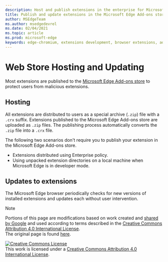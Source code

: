 ```yaml
---
description: Host and publish extensions in the enterprise for Microsoft Edge (Chromium).
title: Publish and update extensions in the Microsoft Edge Add-ons store
author: MSEdgeTeam
ms.author: msedgedevrel
ms.date: 02/04/2021
ms.topic: article
ms.prod: microsoft-edge
keywords: edge-chromium, extensions development, browser extensions, addons, partner center, developer
---
```

# Web Store Hosting and Updating  

Most extensions are published to the [Microsoft Edge Add-ons store][MicrosoftStoreExtensions] to protect users from malicious extensions.  

## Hosting  

All extensions are distributed to users as a special archive \(`.zip`\) file with a `.crx` suffix.  Extensions published to the Microsoft Edge Add-ons store are uploaded as `.zip` files.  The publishing process automatically converts the `.zip` file into a `.crx` file.  

The following two scenarios don't require you to publish your extension in the Microsoft Edge Add-ons store.  

*   Extensions distributed using Enterprise policy.  
*   Using unpacked extension directories on a local machine when Microsoft Edge is in developer mode.  

## Updates to extensions

The Microsoft Edge browser periodically checks for new versions of installed extensions and updates each without user intervention.  

<!-- links -->  

[MicrosoftStoreExtensions]: https://microsoftedge.microsoft.com/insider-addons/category/EdgeExtensions "Extensions - Microsoft Edge Insider Addons | Microsoft"  

> [!NOTE]
> Portions of this page are modifications based on work created and [shared by Google][GoogleSitePolicies] and used according to terms described in the [Creative Commons Attribution 4.0 International License][CCA4IL].  
> The original page is found [here](https://developer.chrome.com/extensions/hosting).  

[![Creative Commons License][CCby4Image]][CCA4IL]  
This work is licensed under a [Creative Commons Attribution 4.0 International License][CCA4IL].  

[CCA4IL]: https://creativecommons.org/licenses/by/4.0  
[CCby4Image]: https://i.creativecommons.org/l/by/4.0/88x31.png  
[GoogleSitePolicies]: https://developers.google.com/terms/site-policies  
